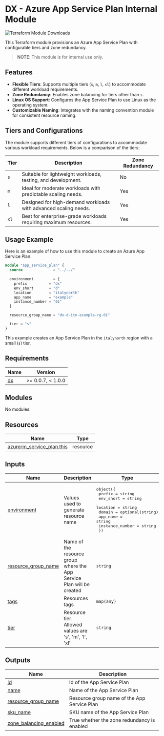 # DX - Azure App Service Plan Internal Module

![Terraform Module Downloads](https://img.shields.io/terraform/module/dm/pagopa-dx/azure-app-service-plan/azurerm?logo=terraform&label=downloads&cacheSeconds=5000&link=https%3A%2F%2Fregistry.terraform.io%2Fmodules%2Fpagopa-dx%2Fazure-app-service-plan%2Fazurerm%2Flatest)

This Terraform module provisions an Azure App Service Plan with configurable tiers and zone redundancy.

> **NOTE**: This module is for internal use only.

## Features

- **Flexible Tiers**: Supports multiple tiers (`s`, `m`, `l`, `xl`) to accommodate different workload requirements.
- **Zone Redundancy**: Enables zone balancing for tiers other than `s`.
- **Linux OS Support**: Configures the App Service Plan to use Linux as the operating system.
- **Customizable Naming**: Integrates with the naming convention module for consistent resource naming.

## Tiers and Configurations

The module supports different tiers of configurations to accommodate various workload requirements. Below is a comparison of the tiers:

| Tier | Description                                                      | Zone Redundancy |
|------|------------------------------------------------------------------|-----------------|
| `s`  | Suitable for lightweight workloads, testing, and development.    | No              |
| `m`  | Ideal for moderate workloads with predictable scaling needs.     | Yes             |
| `l`  | Designed for high-demand workloads with advanced scaling needs.  | Yes             |
| `xl` | Best for enterprise-grade workloads requiring maximum resources. | Yes             |

## Usage Example

Here is an example of how to use this module to create an Azure App Service Plan:

```terraform
module "app_service_plan" {
  source              = "../../"
  
  environment         = {
    prefix          = "dx"
    env_short       = "d"
    location        = "italynorth"
    app_name        = "example"
    instance_number = "01"
  }

  resource_group_name = "dx-d-itn-example-rg-01"

  tier = "s"
}
```

This example creates an App Service Plan in the `italynorth` region with a small (`s`) tier.

<!-- markdownlint-disable -->
<!-- BEGIN_TF_DOCS -->
## Requirements

| Name | Version |
|------|---------|
| <a name="requirement_dx"></a> [dx](#requirement\_dx) | >= 0.0.7, < 1.0.0 |

## Modules

No modules.

## Resources

| Name | Type |
|------|------|
| [azurerm_service_plan.this](https://registry.terraform.io/providers/hashicorp/azurerm/latest/docs/resources/service_plan) | resource |

## Inputs

| Name | Description | Type | Default | Required |
|------|-------------|------|---------|:--------:|
| <a name="input_environment"></a> [environment](#input\_environment) | Values used to generate resource name | <pre>object({<br/>    prefix          = string<br/>    env_short       = string<br/>    location        = string<br/>    domain          = optional(string)<br/>    app_name        = string<br/>    instance_number = string<br/>  })</pre> | n/a | yes |
| <a name="input_resource_group_name"></a> [resource\_group\_name](#input\_resource\_group\_name) | Name of the resource group where the App Service Plan will be created | `string` | n/a | yes |
| <a name="input_tags"></a> [tags](#input\_tags) | Resources tags | `map(any)` | n/a | yes |
| <a name="input_tier"></a> [tier](#input\_tier) | Resource tier. Allowed values are 's', 'm', 'l', 'xl' | `string` | n/a | yes |

## Outputs

| Name | Description |
|------|-------------|
| <a name="output_id"></a> [id](#output\_id) | Id of the App Service Plan |
| <a name="output_name"></a> [name](#output\_name) | Name of the App Service Plan |
| <a name="output_resource_group_name"></a> [resource\_group\_name](#output\_resource\_group\_name) | Resource group name of the App Service Plan |
| <a name="output_sku_name"></a> [sku\_name](#output\_sku\_name) | SKU name of the App Service Plan |
| <a name="output_zone_balancing_enabled"></a> [zone\_balancing\_enabled](#output\_zone\_balancing\_enabled) | True whether the zone redundancy is enabled |
<!-- END_TF_DOCS -->
